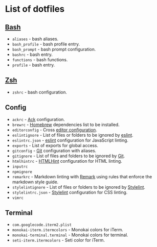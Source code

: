# List of dotfiles
## [Bash](BASH.md)

*   `aliases` - bash aliases.
*   `bash_profile` - bash profile entry.
*   `bash_prompt` - bash prompt configuration.
*   `bashrc` - bash entry.
*   `functions` - bash functions.
*   `profile` - bash entry.

## [Zsh](ZSH-ALCHEMY.md)
*   `zshrc` - bash configuration.

## Config
*   `ackrc` - [Ack](https://beyondgrep.com/documentation/) configuration.
*   `brewrc` - [Homebrew](https://brew.sh/) dependencies list to be installed.
*   `editorconfig` - Cross [editor configuration](http://editorconfig.org).
*   `eslintignore` - List of files or folders to be ignored by [eslint](https://eslint.org/docs/user-guide/configuring).
*   `eslintrc.json` - [eslint](https://eslint.org/docs/user-guide/configuring) configuration for JavaScript linting.
*   `exports` - List of exports for global access.
*   `gitconfig` - [Git](https://git-scm.com/docs/git-config) configuration with aliases.
*   `gitignore` - List of files and folders to be ignored by [Git](https://git-scm.com/docs/gitignore).
*   `htmlhintrc` - [HTMLHint](https://github.com/htmlhint/HTMLHint) configuration for HTML linting.
*   `inputrc`
*   `npmignore`
*   `remarkrc` - Markdown linting with [Remark](https://github.com/remarkjs/remark-lint) using rules that enforce the markdown style guide.
*   `stylelintignore` - List of files or folders to be ignored by [Stylelint](https://stylelint.io/user-guide/configuration#stylelintignore).
*   `stylelintrc.json` - [Stylelint](https://stylelint.io/user-guide/configuration) configuration for CSS linting.
*   `vimrc`

## Terminal
*   `com.googlecode.iterm2.plist`
*   `monokai-iterm.itermcolors` - Monokai colors for iTerm.
*   `monokai-terminal.terminal` - Monokai colors for terminal.
*   `seti-iterm.itermcolors` - Seti color for iTerm.
